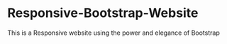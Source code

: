 # Responsive-Bootstrap-Website
This is a Responsive website using the power and elegance of Bootstrap
